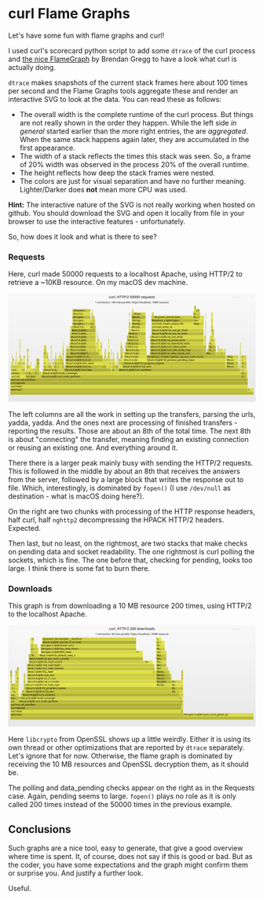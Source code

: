 # curl Flame Graphs

Let's have some fun with flame graphs and curl!

I used curl's scorecard python script to add some `dtrace` of the curl process and [the nice FlameGraph](https://github.com/brendangregg/FlameGraph) by Brendan Gregg to have a look what curl is actually doing.

`dtrace` makes snapshots of the current stack frames here about 100 times per second and the Flame Graphs tools aggregate these and render an interactive SVG to look at the data. You can read these as follows:

* The overall width is the complete runtime of the curl process. But things are not really shown in the order they happen. While the left side *in general* started earlier than the more right entries, the are *aggregated*. When the same stack happens again later, they are accumulated in the first appearance.
* The width of a stack reflects the times this stack was seen. So, a frame of 20% width was observed in the process 20% of the overall runtime.
* The height reflects how deep the stack frames were nested.
* The colors are just for visual separation and have no further meaning. Lighter/Darker does **not** mean more CPU was used.

**Hint:** The interactive nature of the SVG is not really working when hosted on github. You should download the SVG and open it locally from file in your browser to use the interactive features - unfortunately.

So, how does it look and what is there to see?

### Requests

Here, curl made 50000 requests to a localhost Apache, using HTTP/2 to retrieve a ~10KB resource. On my macOS dev machine.

![Curl Request Flame Graph](./images/curl.req.flames.svg)

The left columns are all the work in setting up the transfers, parsing the urls, yadda, yadda. And the ones next are processing of finished transfers - reporting the results. Those are about an 8th of the total time. The next 8th is about "connecting" the transfer, meaning finding an existing connection or reusing an existing one. And everything around it.

There there is a larger peak mainly busy with sending the HTTP/2 requests. This is followed in the middle by about an 8th that receives the answers from the server, followed by a large block that writes the response out to file. Which, interestingly, is dominated by `fopen()` (I use `/dev/null` as destination - what is macOS doing here?).

On the right are two chunks with  processing of the HTTP response headers, half curl, half `nghttp2` decompressing the HPACK HTTP/2 headers. Expected.

Then last, but no least, on the rightmost, are two stacks that make checks on pending data and socket readability. The one rightmost is curl polling the sockets, which is fine. The one before that, checking for pending, looks too large. I think there is some fat to burn there.

### Downloads

This graph is from downloading a 10 MB resource 200 times, using HTTP/2 to the localhost Apache.

![Curl Downloads Flame Graph](./images/curl.down.flames.svg)

Here `libcrypto` from OpenSSL shows up a little weirdly. Either it is using its own thread or other optimizations that are reported by `dtrace` separately. Let's ignore that for now. Otherwise, the flame graph is dominated by receiving the 10 MB resources and OpenSSL decryption them, as it should be.

The polling and data_pending checks appear on the right as in the Requests case. Again, pending seems to large. `fopen()` plays no role as it is only called 200 times instead of the 50000 times in the previous example.

## Conclusions

Such graphs are a nice tool, easy to generate, that give a good overview where time is spent. It, of course, does not say if this is good or bad. But as the coder, you have some expectations and the graph might confirm them or surprise you. And justify a further look.

Useful.

